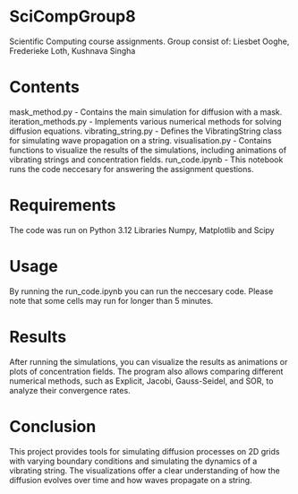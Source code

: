 # SciCompGroup8
Scientific Computing course assignments. Group consist of: Liesbet Ooghe, Frederieke Loth, Kushnava Singha

# Contents
mask_method.py - Contains the main simulation for diffusion with a mask.
iteration_methods.py - Implements various numerical methods for solving diffusion equations.
vibrating_string.py - Defines the VibratingString class for simulating wave propagation on a string.
visualisation.py - Contains functions to visualize the results of the simulations, including animations of vibrating strings and concentration fields.
run_code.ipynb - This notebook runs the code neccesary for answering the assignment questions.

# Requirements
The code was run on Python 3.12 
Libraries Numpy, Matplotlib and Scipy

# Usage
By running the run_code.ipynb you can run the neccesary code. Please note that some cells may run for longer than 5 minutes.

# Results
After running the simulations, you can visualize the results as animations or plots of concentration fields. The program also allows comparing different numerical methods, such as Explicit, Jacobi, Gauss-Seidel, and SOR, to analyze their convergence rates.

# Conclusion
This project provides tools for simulating diffusion processes on 2D grids with varying boundary conditions and simulating the dynamics of a vibrating string. The visualizations offer a clear understanding of how the diffusion evolves over time and how waves propagate on a string.

